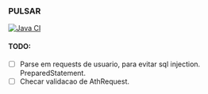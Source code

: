 ### PULSAR
[![Java CI](https://github.com/modestosrc/Pulsar/actions/workflows/maven.yml/badge.svg)](https://github.com/modestosrc/Pulsar/actions/workflows/maven.yml)

#### TODO:

- [ ] Parse em requests de usuario, para evitar sql injection. PreparedStatement.
- [ ] Checar validacao de AthRequest.
